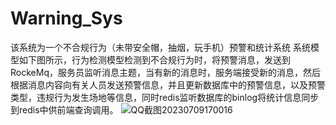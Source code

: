 # Warning_Sys
该系统为一个不合规行为（未带安全帽，抽烟，玩手机）预警和统计系统
系统模型如下图所示，行为检测模型检测到不合规行为时，将预警消息，发送到RockeMq，服务员监听消息主题，当有新的消息时，服务端接受新的消息，然后根据消息内容向有关人员发送预警信息，并且更新数据库中的预警信息，以及预警类型，违规行为发生场地等信息，同时redis监听数据库的binlog将统计信息同步到redis中供前端查询调用。
![QQ截图20230709170016](https://github.com/codezjt/Warning_Sys/assets/60995778/163221db-f65f-470a-85af-d8de1d525d22)
